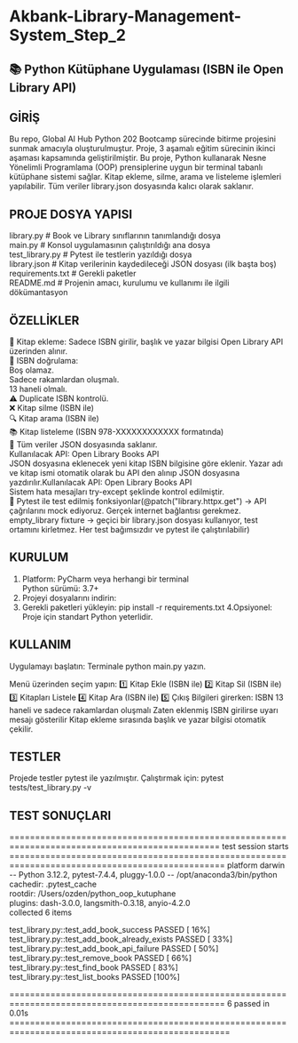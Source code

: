 # Akbank-Library-Management-System_Step_2
## 📚 Python Kütüphane Uygulaması (ISBN ile Open Library API)
## GİRİŞ
Bu repo, Global AI Hub Python 202 Bootcamp sürecinde bitirme projesini sunmak amacıyla oluşturulmuştur. Proje, 3 aşamalı eğitim sürecinin ikinci aşaması kapsamında geliştirilmiştir.
Bu proje, Python kullanarak Nesne Yönelimli Programlama (OOP) prensiplerine uygun bir terminal tabanlı kütüphane sistemi sağlar. Kitap ekleme, silme, arama ve listeleme işlemleri yapılabilir. Tüm veriler library.json dosyasında kalıcı olarak saklanır.


## PROJE DOSYA YAPISI

library.py         # Book ve Library sınıflarının tanımlandığı dosya<br>
main.py            # Konsol uygulamasının çalıştırıldığı ana dosya<br>
test_library.py # Pytest ile testlerin yazıldığı dosya<br>
library.json       # Kitap verilerinin kaydedileceği JSON dosyası (ilk başta boş)<br>
requirements.txt   # Gerekli paketler<br>
README.md          # Projenin amacı, kurulumu ve kullanımı ile ilgili dökümantasyon<br>

## ÖZELLİKLER
📖 Kitap ekleme: Sadece ISBN girilir, başlık ve yazar bilgisi Open Library API üzerinden alınır.<br>
🔢 ISBN doğrulama:<br>
Boş olamaz.<br>
Sadece rakamlardan oluşmalı.<br>
13 haneli olmalı.<br>
⚠️ Duplicate ISBN kontrolü.<br>
❌ Kitap silme (ISBN ile)<br>
🔍 Kitap arama (ISBN ile)<br>
📚 Kitap listeleme (ISBN 978-XXXXXXXXXXXX formatında)<br>
💾 Tüm veriler JSON dosyasında saklanır.<br>
Kullanılacak API: Open Library Books API<br>
JSON dosyasına eklenecek yeni kitap ISBN bilgisine göre eklenir. Yazar adı ve kitap ismi otomatik olarak bu API den alınıp JSON dosyasına yazdırılır.Kullanılacak API: Open Library Books API<br>
Sistem hata mesajları try-except şeklinde kontrol edilmiştir. <br>
🧪 Pytest ile test edilmiş fonksiyonlar(@patch("library.httpx.get") → API çağrılarını mock ediyoruz. Gerçek internet bağlantısı gerekmez. empty_library fixture → geçici bir library.json dosyası kullanıyor, test ortamını kirletmez. Her test bağımsızdır ve pytest ile çalıştırılabilir)<br>

## KURULUM
1. Platform: PyCharm veya herhangi bir terminal<br>
Python sürümü: 3.7+<br>
2. Projeyi dosyalarını indirin:<br>
3. Gerekli paketleri yükleyin:
pip install -r requirements.txt
4.Opsiyonel: Proje için standart Python yeterlidir.
## KULLANIM
Uygulamayı başlatın:
Terminale python main.py yazın. 

Menü üzerinden seçim yapın:
1️⃣ Kitap Ekle (ISBN ile)
2️⃣ Kitap Sil (ISBN ile)
3️⃣ Kitapları Listele
4️⃣ Kitap Ara (ISBN ile)
5️⃣ Çıkış
Bilgileri girerken:
ISBN 13 haneli ve sadece rakamlardan oluşmalı
Zaten eklenmiş ISBN girilirse uyarı mesajı gösterilir
Kitap ekleme sırasında başlık ve yazar bilgisi otomatik çekilir.

## TESTLER

Projede testler pytest ile yazılmıştır.
Çalıştırmak için:
pytest tests/test_library.py -v

## TEST SONUÇLARI

=============================================================================================== test session starts ================================================================================================
platform darwin -- Python 3.12.2, pytest-7.4.4, pluggy-1.0.0 -- /opt/anaconda3/bin/python<br>
cachedir: .pytest_cache<br>
rootdir: /Users/ozden/python_oop_kutuphane<br>
plugins: dash-3.0.0, langsmith-0.3.18, anyio-4.2.0<br>
collected 6 items                                                                                                                                                                                                  

test_library.py::test_add_book_success PASSED                                                                                                                                                                [ 16%]<br>
test_library.py::test_add_book_already_exists PASSED                                                                                                                                                         [ 33%]<br>
test_library.py::test_add_book_api_failure PASSED                                                                                                                                                            [ 50%]<br>
test_library.py::test_remove_book PASSED                                                                                                                                                                     [ 66%]<br>
test_library.py::test_find_book PASSED                                                                                                                                                                       [ 83%]<br>
test_library.py::test_list_books PASSED                                                                                                                                                                      [100%]<br>

================================================================================================ 6 passed in 0.01s =================================================================================================

